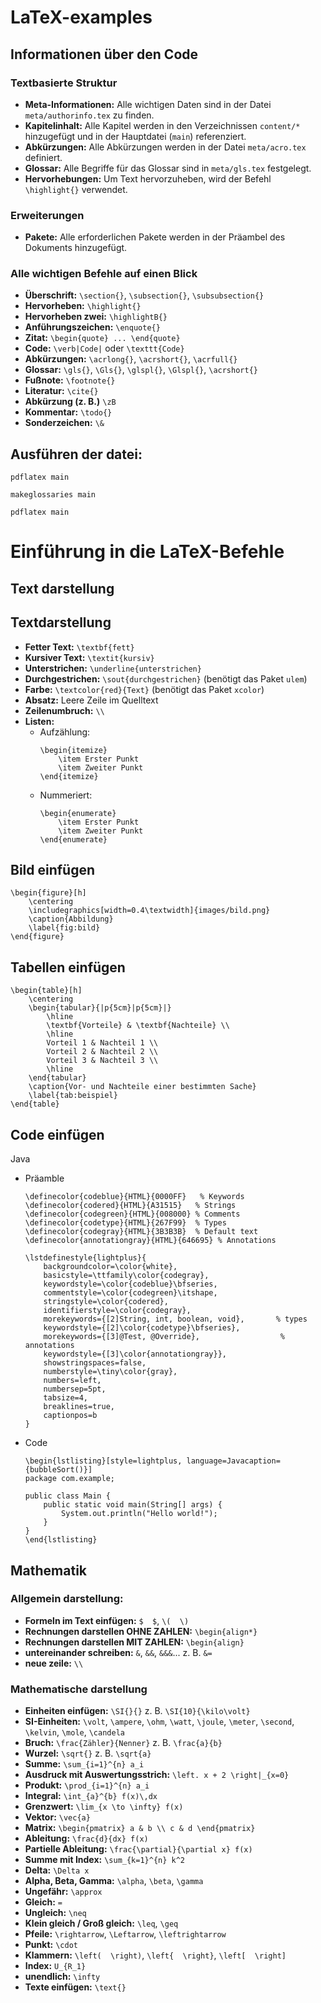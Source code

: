 # LaTeX-examples

## Informationen über den Code

### Textbasierte Struktur
- **Meta-Informationen:** Alle wichtigen Daten sind in der Datei `meta/authorinfo.tex` zu finden.
- **Kapitelinhalt:** Alle Kapitel werden in den Verzeichnissen `content/*` hinzugefügt und in der Hauptdatei (`main`) referenziert.
- **Abkürzungen:** Alle Abkürzungen werden in der Datei `meta/acro.tex` definiert.
- **Glossar:** Alle Begriffe für das Glossar sind in `meta/gls.tex` festgelegt.
- **Hervorhebungen:** Um Text hervorzuheben, wird der Befehl `\highlight{}` verwendet.

### Erweiterungen
- **Pakete:** Alle erforderlichen Pakete werden in der Präambel des Dokuments hinzugefügt.

### Alle wichtigen Befehle auf einen Blick
- **Überschrift:** `\section{}`, `\subsection{}`, `\subsubsection{}`
- **Hervorheben:** `\highlight{}`
- **Hervorheben zwei:** `\highlightB{}`
- **Anführungszeichen:** `\enquote{}`
- **Zitat:** `\begin{quote} ... \end{quote}`
- **Code:** `\verb|Code|` oder `\texttt{Code}`
- **Abkürzungen:** `\acrlong{}`, `\acrshort{}`, `\acrfull{}`
- **Glossar:** `\gls{}`, `\Gls{}`, `\glspl{}`, `\Glspl{}`, `\acrshort{}`
- **Fußnote:** `\footnote{}`
- **Literatur:** `\cite{}`
- **Abkürzung (z. B.)** `\zB`
- **Kommentar:** `\todo{}`
- **Sonderzeichen:** `\&`

## Ausführen der datei: 

`pdflatex main`

`makeglossaries main`

`pdflatex main`


# Einführung in die LaTeX-Befehle 

## Text darstellung

## Textdarstellung

- **Fetter Text:** `\textbf{fett}`
- **Kursiver Text:** `\textit{kursiv}`
- **Unterstrichen:** `\underline{unterstrichen}`
- **Durchgestrichen:** `\sout{durchgestrichen}` (benötigt das Paket `ulem`)
- **Farbe:** `\textcolor{red}{Text}` (benötigt das Paket `xcolor`)
- **Absatz:** Leere Zeile im Quelltext
- **Zeilenumbruch:** `\\`
- **Listen:** 
    - Aufzählung: 
        ```
        \begin{itemize}
            \item Erster Punkt
            \item Zweiter Punkt
        \end{itemize}
        ```
    - Nummeriert: 
        ```
        \begin{enumerate}
            \item Erster Punkt
            \item Zweiter Punkt
        \end{enumerate}
        ```

## Bild einfügen

```
\begin{figure}[h]
    \centering
    \includegraphics[width=0.4\textwidth]{images/bild.png}
    \caption{Abbildung}
    \label{fig:bild}
\end{figure}
```

## Tabellen einfügen

```
\begin{table}[h]
    \centering
    \begin{tabular}{|p{5cm}|p{5cm}|}
        \hline
        \textbf{Vorteile} & \textbf{Nachteile} \\
        \hline
        Vorteil 1 & Nachteil 1 \\
        Vorteil 2 & Nachteil 2 \\
        Vorteil 3 & Nachteil 3 \\
        \hline
    \end{tabular}
    \caption{Vor- und Nachteile einer bestimmten Sache}
    \label{tab:beispiel}
\end{table}
```

## Code einfügen

Java 

- Präamble
    ```
    \definecolor{codeblue}{HTML}{0000FF}   % Keywords
    \definecolor{codered}{HTML}{A31515}   % Strings
    \definecolor{codegreen}{HTML}{008000} % Comments
    \definecolor{codetype}{HTML}{267F99}  % Types
    \definecolor{codegray}{HTML}{3B3B3B}  % Default text
    \definecolor{annotationgray}{HTML}{646695} % Annotations

    \lstdefinestyle{lightplus}{
        backgroundcolor=\color{white},
        basicstyle=\ttfamily\color{codegray},
        keywordstyle=\color{codeblue}\bfseries,
        commentstyle=\color{codegreen}\itshape,
        stringstyle=\color{codered},
        identifierstyle=\color{codegray},
        morekeywords={[2]String, int, boolean, void},       % types
        keywordstyle={[2]\color{codetype}\bfseries},
        morekeywords={[3]@Test, @Override},                  % annotations
        keywordstyle={[3]\color{annotationgray}},
        showstringspaces=false,
        numberstyle=\tiny\color{gray},
        numbers=left,
        numbersep=5pt,
        tabsize=4,
        breaklines=true,
        captionpos=b
    }
    ```
- Code 
    ```
    \begin{lstlisting}[style=lightplus, language=Javacaption={bubbleSort()}]
    package com.example;

    public class Main {
        public static void main(String[] args) {
            System.out.println("Hello world!");
        }
    }
    \end{lstlisting}
    ```



## Mathematik

### Allgemein darstellung:
- **Formeln im Text einfügen:** `$  $`, `\(  \)`
- **Rechnungen darstellen OHNE ZAHLEN:** `\begin{align*}`
- **Rechnungen darstellen MIT ZAHLEN:** `\begin{align}`
- **untereinander schreiben:** `&`, `&&`, `&&&`... z. B. `&=` 
- **neue zeile:** `\\`

### Mathematische darstellung
- **Einheiten einfügen:** `\SI{}{}` z. B. `\SI{10}{\kilo\volt}`
- **SI-Einheiten:** `\volt`, `\ampere`, `\ohm`, `\watt`, `\joule`, `\meter`, `\second`, `\kelvin`, `\mole`, `\candela`
- **Bruch:** `\frac{Zähler}{Nenner}` z. B. `\frac{a}{b}`
- **Wurzel:** `\sqrt{}` z. B. `\sqrt{a}`
- **Summe:** `\sum_{i=1}^{n} a_i`
- **Ausdruck mit Auswertungsstrich:** `\left. x + 2 \right|_{x=0}`
- **Produkt:** `\prod_{i=1}^{n} a_i`
- **Integral:** `\int_{a}^{b} f(x)\,dx`
- **Grenzwert:** `\lim_{x \to \infty} f(x)`
- **Vektor:** `\vec{a}`
- **Matrix:** `\begin{pmatrix} a & b \\ c & d \end{pmatrix}`
- **Ableitung:** `\frac{d}{dx} f(x)`
- **Partielle Ableitung:** `\frac{\partial}{\partial x} f(x)`
- **Summe mit Index:** `\sum_{k=1}^{n} k^2`
- **Delta:** `\Delta x`
- **Alpha, Beta, Gamma:** `\alpha`, `\beta`, `\gamma`
- **Ungefähr:** `\approx`
- **Gleich:** `=`
- **Ungleich:** `\neq`
- **Klein gleich / Groß gleich:** `\leq`, `\geq`
- **Pfeile:** `\rightarrow`, `\Leftarrow`, `\leftrightarrow`
- **Punkt:** `\cdot`
- **Klammern:** `\left(  \right)`, `\left{  \right}`, `\left[  \right]`
- **Index:** `U_{R_1}`
- **unendlich:** `\infty`
- **Texte einfügen:** `\text{}`

